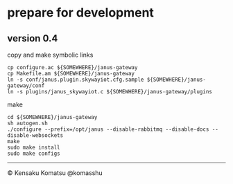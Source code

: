 # prepare for development

## version 0.4

copy and make symbolic links

```
cp configure.ac ${SOMEWHERE}/janus-gateway
cp Makefile.am ${SOMEWHERE}/janus-gateway
ln -s conf/janus.plugin.skywayiot.cfg.sample ${SOMEWHERE}/janus-gateway/conf
ln -s plugins/janus_skywayiot.c ${SOMEWHERE}/janus-gateway/plugins
```

make

```
cd ${SOMEWHERE}/janus-gateway
sh autogen.sh
./configure --prefix=/opt/janus --disable-rabbitmq --disable-docs --disable-websockets
make
sudo make install
sudo make configs
```

---
&copy; Kensaku Komatsu @komasshu
